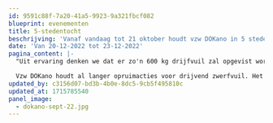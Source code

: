 ```yaml
---
id: 9591c88f-7a20-41a5-9923-9a321fbcf082
blueprint: evenementen
title: 5-stedentocht
beschrijving: 'Vanaf vandaag tot 21 oktober houdt vzw DOKano in 5 steden een actie om drijfvuil op te ruimen uit de Leie. Dat gebeurt in Gent, Deinze, Waregem, Kortrijk en Menen. In Gent nemen vandaag 200 leerlingen deel aan de actie, woensdag gebeurt hetzelfde in Deinze.'
date: 'Van 20-12-2022 tot 23-12-2022'
pagina_content: |-
  "Uit ervaring denken we dat er zo'n 600 kg drijfvuil zal opgevist worden over alle steden heen", weet Hans Marly van DOKano. De organisator heeft de scholen opgeroepen om mee te helpen. Er zijn zo'n 200 leerlingen in een kano gestapt vanmorgen. "Gemiddeld halen ze per leerling 3 kilogram zwerf- en drijfvuil uit het water." 

  Vzw DOKano houdt al langer opruimacties voor drijvend zwerfvuil. Het is een bewuste keuze om scholen bij de acties te betrekken, zegt Marly. "Het is ervaringsleren: leerlingen leren ontspannend kanovaren, het is teambuilding, maar tegelijkertijd verrichten ze een goede daad."
updated_by: c3156d07-bd3b-4b0e-8dc5-9cb5f495810c
updated_at: 1715785540
panel_image:
  - dokano-sept-22.jpg
---
```

